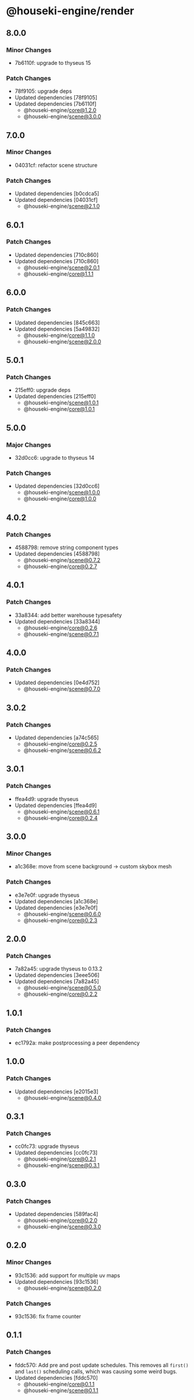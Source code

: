 # @houseki-engine/render

## 8.0.0

### Minor Changes

- 7b6110f: upgrade to thyseus 15

### Patch Changes

- 78f9105: upgrade deps
- Updated dependencies [78f9105]
- Updated dependencies [7b6110f]
  - @houseki-engine/core@1.2.0
  - @houseki-engine/scene@3.0.0

## 7.0.0

### Minor Changes

- 04031cf: refactor scene structure

### Patch Changes

- Updated dependencies [b0cdca5]
- Updated dependencies [04031cf]
  - @houseki-engine/scene@2.1.0

## 6.0.1

### Patch Changes

- Updated dependencies [710c860]
- Updated dependencies [710c860]
  - @houseki-engine/scene@2.0.1
  - @houseki-engine/core@1.1.1

## 6.0.0

### Patch Changes

- Updated dependencies [845c663]
- Updated dependencies [5a49832]
  - @houseki-engine/core@1.1.0
  - @houseki-engine/scene@2.0.0

## 5.0.1

### Patch Changes

- 215eff0: upgrade deps
- Updated dependencies [215eff0]
  - @houseki-engine/scene@1.0.1
  - @houseki-engine/core@1.0.1

## 5.0.0

### Major Changes

- 32d0cc6: upgrade to thyseus 14

### Patch Changes

- Updated dependencies [32d0cc6]
  - @houseki-engine/scene@1.0.0
  - @houseki-engine/core@1.0.0

## 4.0.2

### Patch Changes

- 4588798: remove string component types
- Updated dependencies [4588798]
  - @houseki-engine/scene@0.7.2
  - @houseki-engine/core@0.2.7

## 4.0.1

### Patch Changes

- 33a8344: add better warehouse typesafety
- Updated dependencies [33a8344]
  - @houseki-engine/core@0.2.6
  - @houseki-engine/scene@0.7.1

## 4.0.0

### Patch Changes

- Updated dependencies [0e4d752]
  - @houseki-engine/scene@0.7.0

## 3.0.2

### Patch Changes

- Updated dependencies [a74c565]
  - @houseki-engine/core@0.2.5
  - @houseki-engine/scene@0.6.2

## 3.0.1

### Patch Changes

- ffea4d9: upgrade thyseus
- Updated dependencies [ffea4d9]
  - @houseki-engine/scene@0.6.1
  - @houseki-engine/core@0.2.4

## 3.0.0

### Minor Changes

- a1c368e: move from scene background -> custom skybox mesh

### Patch Changes

- e3e7e0f: upgrade thyseus
- Updated dependencies [a1c368e]
- Updated dependencies [e3e7e0f]
  - @houseki-engine/scene@0.6.0
  - @houseki-engine/core@0.2.3

## 2.0.0

### Patch Changes

- 7a82a45: upgrade thyseus to 0.13.2
- Updated dependencies [3eee506]
- Updated dependencies [7a82a45]
  - @houseki-engine/scene@0.5.0
  - @houseki-engine/core@0.2.2

## 1.0.1

### Patch Changes

- ec1792a: make postprocessing a peer dependency

## 1.0.0

### Patch Changes

- Updated dependencies [e2015e3]
  - @houseki-engine/scene@0.4.0

## 0.3.1

### Patch Changes

- cc0fc73: upgrade thyseus
- Updated dependencies [cc0fc73]
  - @houseki-engine/core@0.2.1
  - @houseki-engine/scene@0.3.1

## 0.3.0

### Patch Changes

- Updated dependencies [589fac4]
  - @houseki-engine/core@0.2.0
  - @houseki-engine/scene@0.3.0

## 0.2.0

### Minor Changes

- 93c1536: add support for multiple uv maps
- Updated dependencies [93c1536]
  - @houseki-engine/scene@0.2.0

### Patch Changes

- 93c1536: fix frame counter

## 0.1.1

### Patch Changes

- fddc570: Add pre and post update schedules. This removes all `first()` and `last()` scheduling calls, which was causing some weird bugs.
- Updated dependencies [fddc570]
  - @houseki-engine/core@0.1.1
  - @houseki-engine/scene@0.1.1
